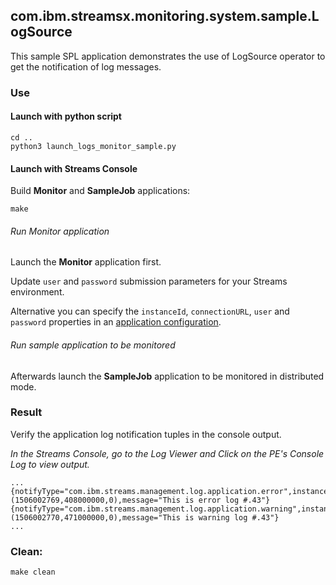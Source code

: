 ## com.ibm.streamsx.monitoring.system.sample.LogSource

This sample SPL application demonstrates the use of LogSource operator to get the notification of log messages.

### Use

#### Launch with python script

````
cd ..
python3 launch_logs_monitor_sample.py
````

#### Launch with Streams Console

Build **Monitor** and **SampleJob** applications:

`make`

###### Run Monitor application

Launch the **Monitor** application first. 

Update `user` and `password` submission parameters for your Streams environment.

Alternative you can specify the `instanceId`, `connectionURL`, `user` and `password` properties in an [application configuration](https://www.ibm.com/support/knowledgecenter/en/SSCRJU_4.2.0/com.ibm.streams.admin.doc/doc/creating-secure-app-configs.html).

###### Run sample application to be monitored

Afterwards launch the **SampleJob** application to be monitored in distributed mode.

### Result

Verify the application log notification tuples in the console output.

*In the Streams Console, go to the Log Viewer and Click on the PE's Console Log to view output.*

    ...
    {notifyType="com.ibm.streams.management.log.application.error",instanceId="StreamsInstance",jobId=0,resource="streamshost.ibm.com",peId=0,operatorName="Logger",sequence=109,eventTimestamp=(1506002769,408000000,0),message="This is error log #.43"}
    {notifyType="com.ibm.streams.management.log.application.warning",instanceId="StreamsInstance",jobId=0,resource="streamshost.ibm.com",peId=0,operatorName="Logger",sequence=110,eventTimestamp=(1506002770,471000000,0),message="This is warning log #.43"}
    ...


### Clean:

`make clean`

